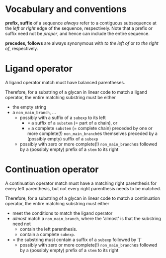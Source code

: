 # Vocabulary and conventions

**prefix, suffix** of a sequence *always* refer to a contiguous subsequence at the *left* or *right* edge of the sequence, respectively.
Note that a prefix or suffix need not be *proper*, and hence can include the entire sequence.

**precedes, follows** are always synonymous with *to the left of* or *to the right of*, respectively.

# Ligand operator

A ligand operator match must have balanced parentheses.

Therefore, for a substring of a glycan in linear code to match a ligand operator, the entire matching substring must be either
  - the empty string
  - a `non_main_branch`, ...
    - possibly with a suffix of a `subexp` to its left 
      - = a suffix of a `substem` (= part of a chain), or 
      - = a complete `substem` (= complete chain) preceded by one or more complete(!) `non_main_branch`es themselves preceded by a (possibly empty) suffix of a `subexp`
    - possibly with zero or more complete(!) `non_main_branch`es followed by a (possibly empty) prefix of a `stem` to its right

# Continuation operator

A continuation operator match must have a matching right parenthesis for every left parenthesis, but not every right parenthesis needs to be matched. 

Therefore, for a substring of a glycan in linear code to match a continuation operator, the entire matching substring must either 
  - meet the conditions to match the ligand operator
  - *almost* match a `non_main_branch`, where the 'almost' is that the substring need not 
    - contain the left parenthesis. 
    - contain a complete `subexp`.
  - = the substring must contain a suffix of a `subexp` followed by ')'
    - possibly with zero or more complete(!) `non_main_branch`es followed by a (possibly empty) prefix of a `stem` to its right 

